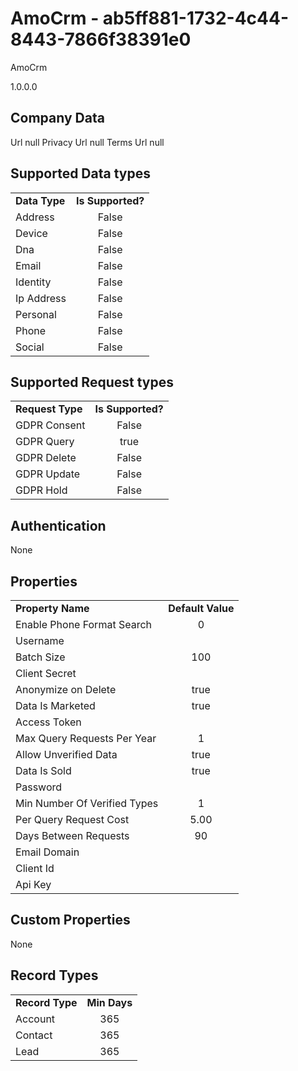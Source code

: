 # AmoCrm - ab5ff881-1732-4c44-8443-7866f38391e0
AmoCrm
1.0.0.0
## Company Data
Url null
Privacy Url null
Terms Url null

##   Supported Data types
|    |            |
| ----------|:-------------:|
| **Data Type** | **Is Supported?** |
|Address | False||BioIdentity | False
|Device | False
|Dna | False
|Email | False
|Identity | False
|Ip Address | False
|Personal | False
|Phone | False
|Social | False

##   Supported Request types
|    |            |
| ----------|:-------------:|
| **Request Type** | **Is Supported?** |
|GDPR Consent | False
|GDPR Query | true
|GDPR Delete | False
|GDPR Update | False
|GDPR Hold | False

##   Authentication
None
##   Properties
|    |            |
| ----------|:-------------:|
| **Property Name** | **Default Value** |
|Enable Phone Format Search | 0
|Username | 
|Batch Size | 100
|Client Secret | 
|Anonymize on Delete | true
|Data Is Marketed | true
|Access Token | 
|Max Query Requests Per Year | 1
|Allow Unverified Data | true
|Data Is Sold | true
|Password | 
|Min Number Of Verified Types | 1
|Per Query Request Cost | 5.00
|Days Between Requests | 90
|Email Domain | 
|Client Id | 
|Api Key | 

##   Custom Properties
None
##   Record Types
|    |            |
| ----------|:-------------:|
| **Record Type** | **Min Days** |
|Account|365
|Contact|365
|Lead|365

